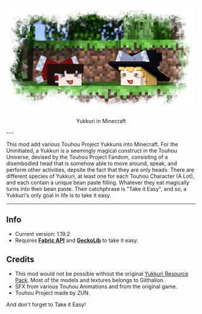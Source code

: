 ![cover photo](cover.png)
<p align="center">Yukkuri in Minecraft</p>
---

This mod add various Touhou Project Yukkuris into Minecraft. For the Uninitiated, a Yukkuri is a seemingly magical construct in the Touhou Universe, devised by the Touhou Project Fandom, consisting of a disembodied head that is somehow able to move around, speak, and perform other activities, depsite the fact that they are only heads. There are different species of Yukkuri, at least one for each Touhou Character (A Lot), and each contain a unique bean paste filling. Whatever they eat magically turns into their bean paste. Their catchphrase is "Take it Easy", and so, a Yukkuri's only goal in life is to take it easy.

___
## Info
- Current version: 1.19.2
- Requires **[Fabric API](https://fabricmc.net/)** and **[GeckoLib](https://geckolib.com/)** to take it easy.

## Credits
- This mod would not be possible without the original [Yukkuri Resource Pack](https://www.minecraftforum.net/forums/mapping-and-modding-java-edition/resource-packs/2627963-touhou-project-yukkuri-pack). Most of the models and textures belongs to Gilthalion. 
- SFX from various Touhou Animations and from the original game.
- Touhou Project made by ZUN.

And don't forget to Take it Easy!